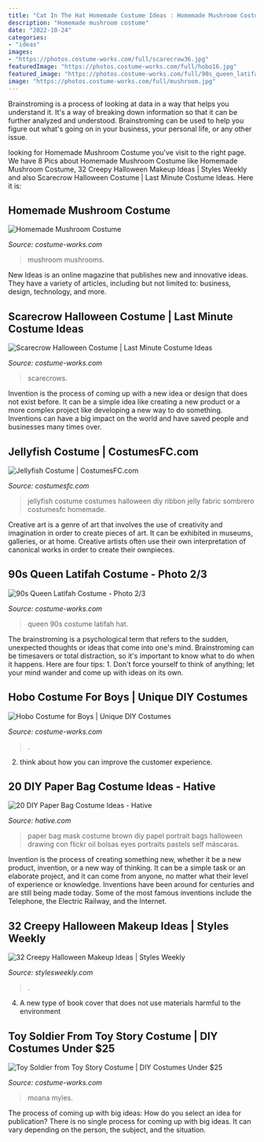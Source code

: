 ```yaml
---
title: "Cat In The Hat Homemade Costume Ideas : Homemade Mushroom Costume"
description: "Homemade mushroom costume"
date: "2022-10-24"
categories:
- "ideas"
images:
- "https://photos.costume-works.com/full/scarecrow36.jpg"
featuredImage: "https://photos.costume-works.com/full/hobo16.jpg"
featured_image: "https://photos.costume-works.com/full/90s_queen_latifah1.jpg"
image: "https://photos.costume-works.com/full/mushroom.jpg"
---
```



Brainstroming is a process of looking at data in a way that helps you understand it. It's a way of breaking down information so that it can be further analyzed and understood. Brainstroming can be used to help you figure out what's going on in your business, your personal life, or any other issue.

	

		
looking for Homemade Mushroom Costume you've visit to the right page. We have 8 Pics about Homemade Mushroom Costume like Homemade Mushroom Costume, 32 Creepy Halloween Makeup Ideas | Styles Weekly and also Scarecrow Halloween Costume | Last Minute Costume Ideas. Here it is:
		
    
## Homemade Mushroom Costume

<img loading=lazy src="https://photos.costume-works.com/full/mushroom.jpg" onerror="this.onerror=null;this.src='https://tse2.mm.bing.net/th?id=OIP._Gdv-UPSivy3nusitM36XQHaRB&amp;pid=15.1';" alt="Homemade Mushroom Costume">

_Source: costume-works.com_

>mushroom mushrooms. 

	

New Ideas is an online magazine that publishes new and innovative ideas. They have a variety of articles, including but not limited to: business, design, technology, and more.

    
## Scarecrow Halloween Costume | Last Minute Costume Ideas

<img loading=lazy src="https://photos.costume-works.com/full/scarecrow36.jpg" onerror="this.onerror=null;this.src='https://tse4.mm.bing.net/th?id=OIP.MbCw2NFzFuGlvBzU36307AHaKq&amp;pid=15.1';" alt="Scarecrow Halloween Costume | Last Minute Costume Ideas">

_Source: costume-works.com_

>scarecrows. 

	

Invention is the process of coming up with a new idea or design that does not exist before. It can be a simple idea like creating a new product or a more complex project like developing a new way to do something. Inventions can have a big impact on the world and have saved people and businesses many times over.

    
## Jellyfish Costume | CostumesFC.com

<img loading=lazy src="http://www.costumesfc.com/wp-content/uploads/2015/08/Jellyfish-Costumes.jpg" onerror="this.onerror=null;this.src='https://tse4.mm.bing.net/th?id=OIP.jKVpEjz5FNJcAGV_1oc8hQHaJ3&amp;pid=15.1';" alt="Jellyfish Costume | CostumesFC.com">

_Source: costumesfc.com_

>jellyfish costume costumes halloween diy ribbon jelly fabric sombrero costumesfc homemade. 

	

Creative art is a genre of art that involves the use of creativity and imagination in order to create pieces of art. It can be exhibited in museums, galleries, or at home. Creative artists often use their own interpretation of canonical works in order to create their ownpieces.

    
## 90s Queen Latifah Costume - Photo 2/3

<img loading=lazy src="https://photos.costume-works.com/full/90s_queen_latifah1.jpg" onerror="this.onerror=null;this.src='https://tse2.mm.bing.net/th?id=OIP.CJ0H9a1IK177mp0bFZJdyAHaNK&amp;pid=15.1';" alt="90s Queen Latifah Costume - Photo 2/3">

_Source: costume-works.com_

>queen 90s costume latifah hat. 

	

The brainstroming is a psychological term that refers to the sudden, unexpected thoughts or ideas that come into one's mind. Brainstroming can be timesavers or total distraction, so it's important to know what to do when it happens. Here are four tips: 1. Don't force yourself to think of anything; let your mind wander and come up with ideas on its own. 
    
## Hobo Costume For Boys | Unique DIY Costumes

<img loading=lazy src="https://photos.costume-works.com/full/hobo16.jpg" onerror="this.onerror=null;this.src='https://tse4.mm.bing.net/th?id=OIP.avYVPYd0DSNbh0ab9KDLqgHaKY&amp;pid=15.1';" alt="Hobo Costume for Boys | Unique DIY Costumes">

_Source: costume-works.com_

>. 

	

2. think about how you can improve the customer experience.

    
## 20 DIY Paper Bag Costume Ideas - Hative

<img loading=lazy src="http://hative.com/wp-content/uploads/2014/10/paper-bag-costume-ideas/14-portrait-mask-on-brown-paper-bag.jpg" onerror="this.onerror=null;this.src='https://tse3.mm.bing.net/th?id=OIP.zg4FxzwIL4PrGydL9D4q1wHaLH&amp;pid=15.1';" alt="20 DIY Paper Bag Costume Ideas - Hative">

_Source: hative.com_

>paper bag mask costume brown diy papel portrait bags halloween drawing con flickr oil bolsas eyes portraits pastels self máscaras. 

	

Invention is the process of creating something new, whether it be a new product, invention, or a new way of thinking. It can be a simple task or an elaborate project, and it can come from anyone, no matter what their level of experience or knowledge. Inventions have been around for centuries and are still being made today. Some of the most famous inventions include the Telephone, the Electric Railway, and the Internet.

    
## 32 Creepy Halloween Makeup Ideas | Styles Weekly

<img loading=lazy src="http://stylesweekly.com/wp-content/uploads/2015/10/creepy-halloween-makeup-ideas28.jpg" onerror="this.onerror=null;this.src='https://tse3.mm.bing.net/th?id=OIP.WQ5EM75BrolRFglLxvsMZwHaNK&amp;pid=15.1';" alt="32 Creepy Halloween Makeup Ideas | Styles Weekly">

_Source: stylesweekly.com_

>. 

	

4. A new type of book cover that does not use materials harmful to the environment 

    
## Toy Soldier From Toy Story Costume | DIY Costumes Under $25

<img loading=lazy src="https://photos.costume-works.com/full/toy_soldier_from_toy_story.jpg" onerror="this.onerror=null;this.src='https://tse4.mm.bing.net/th?id=OIP.YtNXLI1y08KBS_QiSMnJ-gHaMe&amp;pid=15.1';" alt="Toy Soldier from Toy Story Costume | DIY Costumes Under $25">

_Source: costume-works.com_

>moana myles. 

	

The process of coming up with big ideas: How do you select an idea for publication?
There is no single process for coming up with big ideas. It can vary depending on the person, the subject, and the situation.

